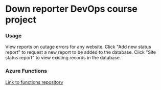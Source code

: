 # Down reporter DevOps course project

### Usage

View reports on outage errors for any website. Click "Add new status report" to request a new report to be added to the database. Click "Site status report" to view existing records in the database.

### Azure Functions

[Link to functions repository](https://github.com/yatskivbohdan/down-reporter-azure-functions)
